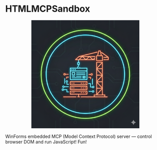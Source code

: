 # HTMLMCPSandbox
<p align="center">
  <img src='https://github.com/jwoolcox/HTMLMCPSandbox/blob/main/appIcon.png' width='340' />
</p>

WinForms embedded MCP (Model Context Protocol) server — control browser DOM and run JavaScript! Fun!
